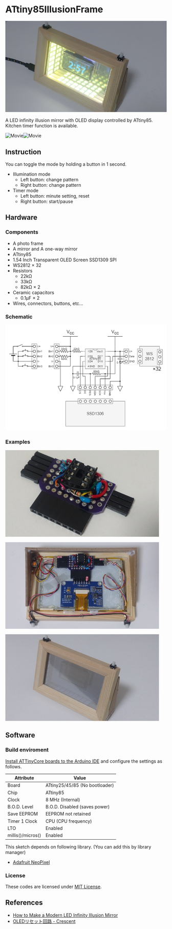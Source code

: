 # ATtiny85IllusionFrame

![Picture](doc/picture1.jpg)

A LED infinity illusion mirror with OLED display controlled by ATtiny85.
Kitchen timer function is available.

![Movie](doc/movie1.gif)![Movie](doc/movie2.gif)

## Instruction

You can toggle the mode by holding a button in 1 second.

* Illumination mode
  * Left button: change pattern
  * Right button: change pattern
* Timer mode
  * Left button: minute setting, reset
  * Right button: start/pause

## Hardware

### Components

* A photo frame
* A mirror and A one-way mirror
* ATtiny85
* 1.54 Inch Transparent OLED Screen SSD1309 SPI
* WS2812 &times; 32
* Resistors
  * 22k&Omega;
  * 33k&Omega;
  * 82k&Omega; &times; 2
* Ceramic capacitors
  * 0.1&micro;F &times; 2
* Wires, connectors, buttons, etc...

### Schematic

![Schemantic](doc/schematic.png)

### Examples

![Example](doc/picture2.jpg)

![Example](doc/picture3.jpg)

![Example](doc/picture4.jpg)

## Software

### Build enviroment

[Install ATTinyCore boards to the Arduino IDE](https://github.com/SpenceKonde/ATTinyCore/blob/v2.0.0-devThis-is-the-head-submit-PRs-against-this/Installation.md) and configure the settings as follows.

Attribute        |Value
-----------------|------------------------------
Board            |ATtiny25/45/85 (No bootloader)
Chip             |ATtiny85
Clock            |8 MHz (Internal)
B.O.D. Level     |B.O.D. Disabled (saves power)
Save EEPROM      |EEPROM not retained
Timer 1 Clock    |CPU (CPU frequency)
LTO              |Enabled
millis()/micros()|Enabled

This sketch depends on following library. (You can add this by library manager)

* [Adafruit NeoPixel](https://github.com/adafruit/Adafruit_NeoPixel)

### License

These codes are licensed under [MIT License](LICENSE).

## References

* [How to Make a Modern LED Infinity Illusion Mirror](https://www.youtube.com/watch?v=sAPGw0SD1DE)
* [OLEDリセット回路 - Crescent](http://meerstern.seesaa.net/article/456205002.html)

